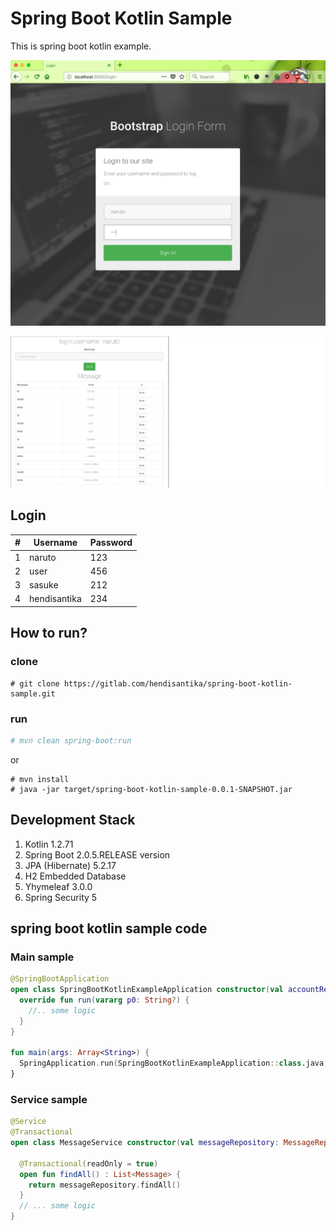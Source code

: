 # Spring Boot Kotlin Sample

<!-- [![Deploy](https://www.herokucdn.com/deploy/button.svg)](https://spring-boot-kotlin-example.herokuapp.com)
-->
This is spring boot kotlin example.

<!--
## Live Demo

https://spring-boot-kotlin-example.herokuapp.com

-->

![Login Page](img/login.png "Login Page")

![Message Page](img/message.png "Message Page")

## Login

|#|Username|Password|
|---|---|---|
|1|naruto|123|
|2|user|456|
|3|sasuke|212|
|4|hendisantika|234|

## How to run?
### clone
```
# git clone https://gitlab.com/hendisantika/spring-boot-kotlin-sample.git
```
### run
```sh
# mvn clean spring-boot:run
```
or
```
# mvn install
# java -jar target/spring-boot-kotlin-sample-0.0.1-SNAPSHOT.jar
```

## Development Stack
1. Kotlin 1.2.71
2. Spring Boot 2.0.5.RELEASE version
3. JPA (Hibernate) 5.2.17
4. H2 Embedded Database
5. Yhymeleaf 3.0.0
6. Spring Security 5


## spring boot kotlin sample code
### Main sample
```kotlin
@SpringBootApplication
open class SpringBootKotlinExampleApplication constructor(val accountRepository: AccountRepository, val messageRepository: MessageRepository) : CommandLineRunner{
  override fun run(vararg p0: String?) {
    //.. some logic  
  }
}

fun main(args: Array<String>) {
  SpringApplication.run(SpringBootKotlinExampleApplication::class.java, *args)
}
```
### Service sample
```kotlin
@Service
@Transactional
open class MessageService constructor(val messageRepository: MessageRepository){

  @Transactional(readOnly = true)
  open fun findAll() : List<Message> {
    return messageRepository.findAll()
  }
  // ... some logic 
}
```


